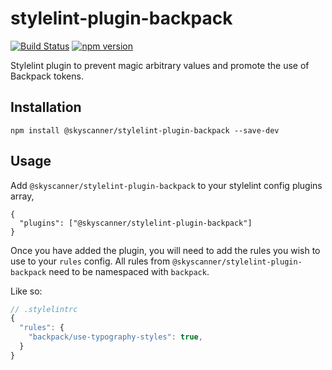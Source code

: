 # stylelint-plugin-backpack

[![Build Status](https://github.com/Skyscanner/stylelint-plugin-backpack/workflows/CI/badge.svg?branch=main)](https://github.com/Skyscanner/stylelint-plugin-backpack/actions?query=workflow%3ACI)
[![npm version](https://img.shields.io/npm/v/@skyscanner/stylelint-plugin-backpack.svg)](https://www.npmjs.com/package/@skyscanner/stylelint-plugin-backpack)

Stylelint plugin to prevent magic arbitrary values and promote the use of Backpack tokens.

## Installation

```
npm install @skyscanner/stylelint-plugin-backpack --save-dev
```

## Usage

Add `@skyscanner/stylelint-plugin-backpack` to your stylelint config plugins array,

```
{
  "plugins": ["@skyscanner/stylelint-plugin-backpack"]
}
```

Once you have added the plugin, you will need to add the rules you wish to use to your `rules` config. All rules from `@skyscanner/stylelint-plugin-backpack` need to be namespaced with `backpack`.

Like so:

```js
// .stylelintrc
{
  "rules": {
    "backpack/use-typography-styles": true,
  }
}
```
